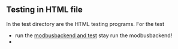 ## Testing in HTML file

In the test directory are the HTML testing programs. For the test 
- run the [modbusbackend and test](README.md) stay run the modbusbackend!
- 